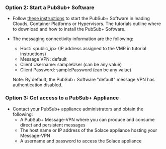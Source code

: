 ### Option 2: Start a PubSub+ Software

* Follow [these instructions](https://docs.solace.com/Basics/Getting-Started-Try-Broker.htm) to start the PubSub+ Software in leading Clouds, Container Platforms or Hypervisors. The tutorials outline where to download and how to install the PubSub+ Software.
* The messaging connectivity information are the following:
    * Host: <public_ip> (IP address assigned to the VMR in tutorial instructions)
    * Message VPN: default
    * Client Username: sampleUser (can be any value)
    * Client Password: samplePassword (can be any value)

    Note: By default, the PubSub+ Software "default" message VPN has authentication disabled.

### Option 3: Get access to a PubSub+ Appliance

* Contact your PubSub+ appliance administrators and obtain the following:
    * A PubSub+ Message-VPN where you can produce and consume direct and persistent messages
    * The host name or IP address of the Solace appliance hosting your Message-VPN
    * A username and password to access the Solace appliance
